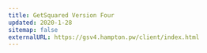 ```yaml
---
title: GetSquared Version Four
updated: 2020-1-28
sitemap: false
externalURL: https://gsv4.hampton.pw/client/index.html
---
```


